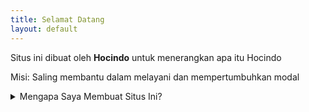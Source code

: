 ```yaml
---
title: Selamat Datang
layout: default
---
```


Situs ini dibuat oleh **Hocindo** untuk menerangkan apa itu Hocindo
 
Misi: Saling membantu dalam melayani dan mempertumbuhkan modal

<details>
  <summary> Mengapa Saya Membuat Situs Ini?</summary>
  <p>Hidup di ekosistem yang sama-sama berkecukupan adalah momentum hidup yang menyenangkan.</p>
  <p>"Pengetahuan adalah investasi terbaik." – Benjamin Franklin</p>
</details>

